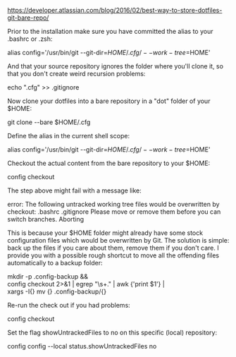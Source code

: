https://developer.atlassian.com/blog/2016/02/best-way-to-store-dotfiles-git-bare-repo/


Prior to the installation make sure you have committed the alias to your .bashrc or .zsh:

alias config='/usr/bin/git --git-dir=$HOME/.cfg/ --work-tree=$HOME'

And that your source repository ignores the folder where you'll clone it, so that you don't create weird recursion problems:

echo ".cfg" >> .gitignore

Now clone your dotfiles into a bare repository in a "dot" folder of your $HOME:

git clone --bare <git-repo-url> $HOME/.cfg

Define the alias in the current shell scope:

alias config='/usr/bin/git --git-dir=$HOME/.cfg/ --work-tree=$HOME'

Checkout the actual content from the bare repository to your $HOME:

config checkout

The step above might fail with a message like:

error: The following untracked working tree files would be overwritten by checkout:
    .bashrc
    .gitignore
Please move or remove them before you can switch branches.
Aborting

This is because your $HOME folder might already have some stock configuration files which would be overwritten by Git. The solution is simple: back up the files if you care about them, remove them if you don't care. I provide you with a possible rough shortcut to move all the offending files automatically to a backup folder:

mkdir -p .config-backup && \
config checkout 2>&1 | egrep "\s+\." | awk {'print $1'} | \
xargs -I{} mv {} .config-backup/{}

Re-run the check out if you had problems:

config checkout

Set the flag showUntrackedFiles to no on this specific (local) repository:

config config --local status.showUntrackedFiles no

